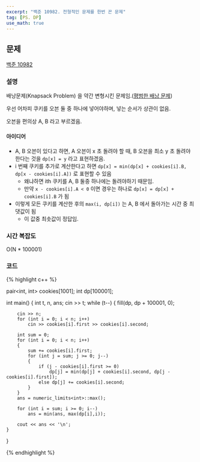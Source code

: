 ```yaml
---
excerpt: "백준 10982. 전형적인 문제를 한번 꼰 문제"
tag: [PS. DP]
use_math: true
---
```

## 문제

[백준 10982](https://www.acmicpc.net/problem/10982)


### 설명

배낭문제(Knapsack Problem) 을 약간 변형시킨 문제임.([평범한 배낭 문제](https://www.acmicpc.net/problem/12865))

우선 어차피 쿠키를 오븐 둘 중 하나에 넣어야하며, 넣는 순서가 상관이 없음.

오븐을 편의상 A, B 라고 부르겠음.

#### 아이디어
+ A, B 오븐이 있다고 하면, A 오븐이 x 초 돌려야 할 때, B 오븐을 최소 y 초 돌려야 한다는 것을 ```dp[x] = y``` 라고 표현하겠음.
+ i 번째 쿠키를 추가로 계산한다고 하면 ```dp[x] = min(dp[x] + cookies[i].B, dp[x - cookies[i].A])``` 로 표현할 수 있음
	+ 왜냐하면 ith 쿠키를 A, B 둘중 하나에는 돌려야하기 때문임.
	+ 만약 ```x - cookies[i].A < 0``` 이면 경우는 하나로 ```dp[x] = dp[x] + cookies[i].B``` 가 됨
+ 이렇게 모든 쿠키를 계산한 후의 ```max(i, dp[i])``` 는 A, B 에서 돌아가는 시간 중 최댓값이 됨
	+ 이 값중 최솟값이 정답임.



### 시간 복잡도

O(N * 100001)



### 코드

{% highlight c++ %}

pair<int, int> cookies[1001];
int dp[100001];

int main()
{
	int t, n, ans;
	cin >> t;
	while (t--)
	{
		fill(dp, dp + 100001, 0);
		
		cin >> n;
		for (int i = 0; i < n; i++)
			cin >> cookies[i].first >> cookies[i].second;
		
		int sum = 0;
		for (int i = 0; i < n; i++)
		{
			sum += cookies[i].first;
			for (int j = sum; j >= 0; j--)
			{
				if (j - cookies[i].first >= 0)
					dp[j] = min(dp[j] + cookies[i].second, dp[j - cookies[i].first]);
				else dp[j] += cookies[i].second;
			}
		}
		ans = numeric_limits<int>::max();
	
		for (int i = sum; i >= 0; i--)
			ans = min(ans, max(dp[i],i));
	
		cout << ans << '\n';
	}
}

{% endhighlight %}

